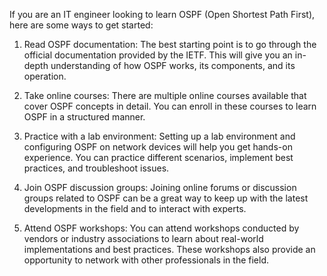 If you are an IT engineer looking to learn OSPF (Open Shortest Path First), here are some ways to get started:

1. Read OSPF documentation: The best starting point is to go through the official documentation provided by the IETF. This will give you an in-depth understanding of how OSPF works, its components, and its operation.

2. Take online courses: There are multiple online courses available that cover OSPF concepts in detail. You can enroll in these courses to learn OSPF in a structured manner.

3. Practice with a lab environment: Setting up a lab environment and configuring OSPF on network devices will help you get hands-on experience. You can practice different scenarios, implement best practices, and troubleshoot issues.

4. Join OSPF discussion groups: Joining online forums or discussion groups related to OSPF can be a great way to keep up with the latest developments in the field and to interact with experts.

5. Attend OSPF workshops: You can attend workshops conducted by vendors or industry associations to learn about real-world implementations and best practices. These workshops also provide an opportunity to network with other professionals in the field.
